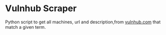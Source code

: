 # Vulnhub Scraper

Python script to get all machines, url and description,from [vulnhub.com](https://vulnhub.com) that match a given term.
